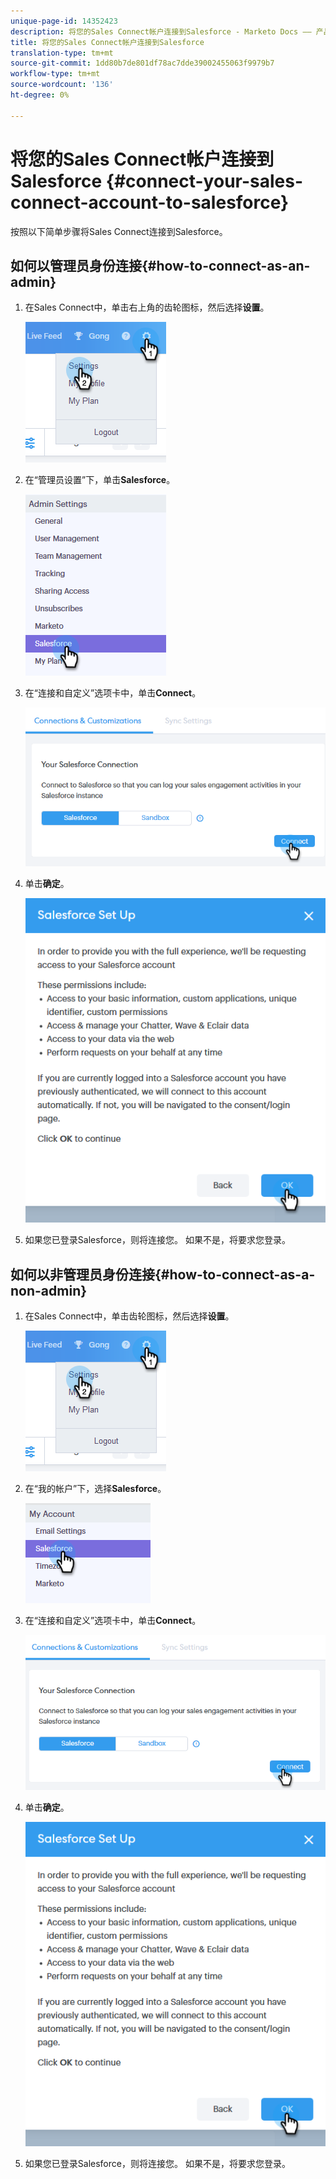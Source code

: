 ```yaml
---
unique-page-id: 14352423
description: 将您的Sales Connect帐户连接到Salesforce - Marketo Docs —— 产品文档
title: 将您的Sales Connect帐户连接到Salesforce
translation-type: tm+mt
source-git-commit: 1dd80b7de801df78ac7dde39002455063f9979b7
workflow-type: tm+mt
source-wordcount: '136'
ht-degree: 0%

---
```



# 将您的Sales Connect帐户连接到Salesforce {#connect-your-sales-connect-account-to-salesforce}

按照以下简单步骤将Sales Connect连接到Salesforce。

## 如何以管理员身份连接{#how-to-connect-as-an-admin}

1. 在Sales Connect中，单击右上角的齿轮图标，然后选择&#x200B;**设置**。

   ![](assets/one.png)

1. 在“管理员设置”下，单击&#x200B;**Salesforce**。

   ![](assets/six.png)

1. 在“连接和自定义”选项卡中，单击&#x200B;**Connect**。

   ![](assets/seven.png)

1. 单击&#x200B;**确定**。

   ![](assets/four.png)

1. 如果您已登录Salesforce，则将连接您。 如果不是，将要求您登录。

## 如何以非管理员身份连接{#how-to-connect-as-a-non-admin}

1. 在Sales Connect中，单击齿轮图标，然后选择&#x200B;**设置**。

   ![](assets/one.png)

1. 在“我的帐户”下，选择&#x200B;**Salesforce**。

   ![](assets/two.png)

1. 在“连接和自定义”选项卡中，单击&#x200B;**Connect**。

   ![](assets/three.png)

1. 单击&#x200B;**确定**。

   ![](assets/four.png)

1. 如果您已登录Salesforce，则将连接您。 如果不是，将要求您登录。
